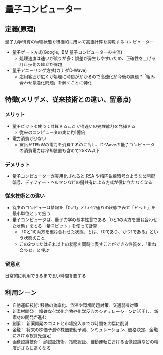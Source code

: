# 量子コンピューター
## 定義(原理)
量子力学特有の物理状態を積極的に用いて高速計算を実現するコンピューター
* 量子ゲート方式(Google, IBM 量子コンピューターの主流)
  * 処理速度は速いが誤りが多く誤差が発生しやすいため、正確性を上げる訂正技術の確立が課題
* 量子アニーリング方式(カナダD-Wave)
  * 応用範囲が広くが処理に時間がかかるので高速化が今後の課題
  *「組み合わせ最適化問題」を解くことに特化

## 特徴(メリデメ、従来技術との違い、留意点)
### メリット
* 量子ビットを使って計算することで桁違いの処理能力を発揮する
  * 従来のコンピュータの実に約1億倍
* 電力消費が少ない
  * 富岳が118kWの電力を消費するのに対し、D-Waveの量子コンピュータの消費電力は冷却装置も含めて25KW以下

### デメリット
* 量子コンピューターが実用化されると RSA や楕円曲線暗号のような公開鍵暗号、ディフィー・ヘルマンなどの鍵共有による方式が役に立たなくなる

### 従来技術との違い
* 従来のコンピューは情報を「0か1」という2通りの状態で表す「ビット」を最小単位として扱う
* 量子コンピュータは、量子力学の基本性質である「0と1の両方を重ね合わせた状態」をとる「量子ビット」を使って計算
  * 「0と1の両方を重ね合わせた状態」とは、「0であり、かつ1である」という状態のこと
  * この2つまたはそれ以上の状態を同時に表すことができる性質を、「重ね合わせ」と呼ぶ

### 留意点
日常的に利用できるまで長い時間を要する

## 利用シーン
* 自動運転技術: 移動の効率化、渋滞や環境問題対策、交通弱者対策
* 新素材開発： 複雑な化学化合物や化学反応のシミュレーションに活用し、新素材の開発が進む
* 創薬： 新薬開発のコストと市場投入までの時間を大幅に削減
* 金融： 将来の株価予測や株価変動予測、シミュレーション、価格決定、金融における投資先選定
* 画像認識技術： 顔認証技術、指紋認証、自動運転における画像認識などの精度がさらに高くなる
